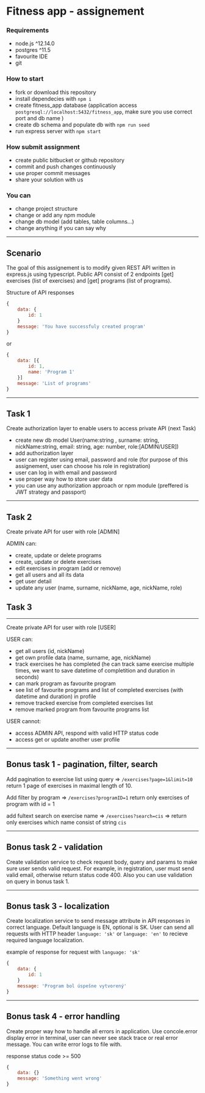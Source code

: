 # Fitness app - assignement

### Requirements

- node.js ^12.14.0
- postgres ^11.5
- favourite IDE
- git

### How to start

- fork or download this repository
- install dependecies with `npm i`
- create fitness_app database (application access `postgresql://localhost:5432/fitness_app`, make sure you use correct port and db name )
- create db schema and populate db with `npm run seed`
- run express server with `npm start`

### How submit assignment

- create public bitbucket or github repository
- commit and push changes continuously
- use proper commit messages
- share your solution with us


### You can

- change project structure
- change or add any npm module
- change db model (add tables, table columns...)
- change anything if you can say why

***

## Scenario

The goal of this assignement is to modify given REST API written in express.js using typescript. Public API consist of 2 endpoints [get] exercises (list of exercises) and [get] programs (list of programs). 

Structure of API responses

```javascript
{
    data: {
        id: 1
    }
    message: 'You have successfuly created program'
}
```

or

```javascript
{
    data: [{
        id: 1,
        name: 'Program 1'
    }]
    message: 'List of programs'
}
```

***

## Task 1

Create authorization layer to enable users to access private API (next Task)

- create new db model User(name:string , surname: string, nickName:string, email: string, age: number, role:[ADMIN/USER])
- add authorization layer
- user can register using email, password and role (for purpose of this assignement, user can choose his role in registration)
- user can log in with email and password
- use proper way how to store user data
- you can use any authorization approach or npm module (preffered is JWT strategy and passport)

***

## Task 2

Create private API for user with role [ADMIN]

ADMIN can:

- create, update or delete programs
- create, update or delete exercises
- edit exercises in program (add or remove)
- get all users and all its data
- get user detail
- update any user (name, surname, nickName, age, nickName, role)

## Task 3

***

Create private API for user with role [USER]

USER can:

- get all users (id, nickName)
- get own profile data (name, surname, age, nickName)
- track exercises he has completed (he can track same exercise multiple times, we want to save datetime of completition and duration in seconds)
- can mark program as favourite program
- see list of favourite programs and list of completed exercises (with datetime and duration) in profile
- remove tracked exercise from completed exercises list
- remove marked program from favourite programs list

USER cannot:

- access ADMIN API, respond with valid HTTP status code
- access get or update another user profile

***

## Bonus task 1 - pagination, filter, search

Add pagination to exercise list using query => `/exercises?page=1&limit=10` return 1 page of exercises in maximal length of 10.

Add filter by program => `/exercises?programID=1` return only exercises of program with id = 1

add fultext search on exercise name => `/exercises?search=cis` => return only exercises which name consist of string `cis`
***

## Bonus task 2 - validation

Create validation service to check request body, query and params to make sure user sends valid request. For example, in registration, user must send valid email, otherwise return status code 400.
Also you can use validation on query in bonus task 1.

***

## Bonus task 3 - localization

Create localization service to send message attribute in API responses in correct language. Default language is EN, optional is SK. User can send all requests with HTTP header `language: 'sk'` or `language: 'en'` to recieve required language localization.

example of response for request with `language: 'sk'`

```javascript
{
    data: {
        id: 1
    }
    message: 'Program bol úspešne vytvorený'
}
```

***

## Bonus task 4 - error handling

Create proper way how to handle all errors in application. Use concole.error display error in terminal, user can never see stack trace or real error message. You can write error logs to file with.

response status code >= 500

```javascript
{
    data: {}
    message: 'Something went wrong'
}
```
